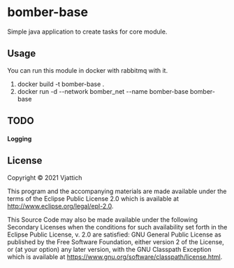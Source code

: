 # bomber-base

Simple java application to create tasks for core module. 

## Usage

You can run this module in docker with rabbitmq with it.

1. docker build -t bomber-base .
2. docker run -d --network bomber_net --name bomber-base bomber-base

## TODO

#### Logging

## License 

Copyright © 2021 Vjattich 

This program and the accompanying materials are made available under the terms of the Eclipse Public License 2.0 which is available at
http://www.eclipse.org/legal/epl-2.0.

This Source Code may also be made available under the following Secondary Licenses when the conditions for such availability set forth in the Eclipse Public
License, v. 2.0 are satisfied: GNU General Public License as published by the Free Software Foundation, either version 2 of the License, or (at your option) any
later version, with the GNU Classpath Exception which is available at https://www.gnu.org/software/classpath/license.html.
